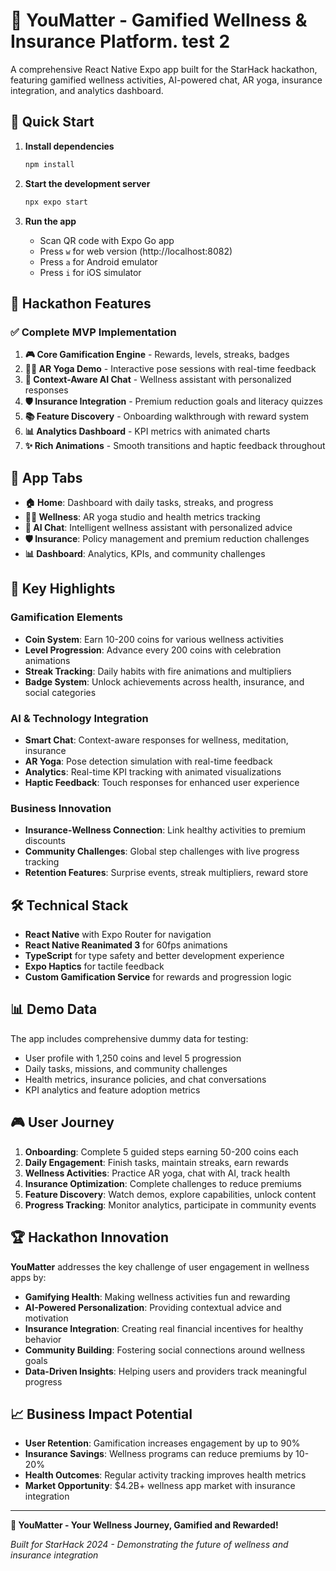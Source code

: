 # 🌟 YouMatter - Gamified Wellness & Insurance Platform. test 2


A comprehensive React Native Expo app built for the StarHack hackathon, featuring gamified wellness activities, AI-powered chat, AR yoga, insurance integration, and analytics dashboard.

## 🚀 Quick Start

1. **Install dependencies**
   ```bash
   npm install
   ```

2. **Start the development server**
   ```bash
   npx expo start
   ```

3. **Run the app**
   - Scan QR code with Expo Go app
   - Press `w` for web version (http://localhost:8082)
   - Press `a` for Android emulator
   - Press `i` for iOS simulator

## 🎯 Hackathon Features

### ✅ Complete MVP Implementation
1. **🎮 Core Gamification Engine** - Rewards, levels, streaks, badges
2. **🧘‍♀️ AR Yoga Demo** - Interactive pose sessions with real-time feedback
3. **🤖 Context-Aware AI Chat** - Wellness assistant with personalized responses
4. **🛡️ Insurance Integration** - Premium reduction goals and literacy quizzes
5. **📚 Feature Discovery** - Onboarding walkthrough with reward system
6. **📊 Analytics Dashboard** - KPI metrics with animated charts
7. **✨ Rich Animations** - Smooth transitions and haptic feedback throughout

## 📱 App Tabs

- **🏠 Home**: Dashboard with daily tasks, streaks, and progress
- **🧘‍♀️ Wellness**: AR yoga studio and health metrics tracking
- **💬 AI Chat**: Intelligent wellness assistant with personalized advice
- **🛡️ Insurance**: Policy management and premium reduction challenges
- **📊 Dashboard**: Analytics, KPIs, and community challenges

## 🎨 Key Highlights

### Gamification Elements
- **Coin System**: Earn 10-200 coins for various wellness activities
- **Level Progression**: Advance every 200 coins with celebration animations
- **Streak Tracking**: Daily habits with fire animations and multipliers
- **Badge System**: Unlock achievements across health, insurance, and social categories

### AI & Technology Integration
- **Smart Chat**: Context-aware responses for wellness, meditation, insurance
- **AR Yoga**: Pose detection simulation with real-time feedback
- **Analytics**: Real-time KPI tracking with animated visualizations
- **Haptic Feedback**: Touch responses for enhanced user experience

### Business Innovation
- **Insurance-Wellness Connection**: Link healthy activities to premium discounts
- **Community Challenges**: Global step challenges with live progress tracking
- **Retention Features**: Surprise events, streak multipliers, reward store

## 🛠️ Technical Stack

- **React Native** with Expo Router for navigation
- **React Native Reanimated 3** for 60fps animations
- **TypeScript** for type safety and better development experience
- **Expo Haptics** for tactile feedback
- **Custom Gamification Service** for rewards and progression logic

## 📊 Demo Data

The app includes comprehensive dummy data for testing:
- User profile with 1,250 coins and level 5 progression
- Daily tasks, missions, and community challenges
- Health metrics, insurance policies, and chat conversations
- KPI analytics and feature adoption metrics

## 🎮 User Journey

1. **Onboarding**: Complete 5 guided steps earning 50-200 coins each
2. **Daily Engagement**: Finish tasks, maintain streaks, earn rewards
3. **Wellness Activities**: Practice AR yoga, chat with AI, track health
4. **Insurance Optimization**: Complete challenges to reduce premiums
5. **Feature Discovery**: Watch demos, explore capabilities, unlock content
6. **Progress Tracking**: Monitor analytics, participate in community events

## 🏆 Hackathon Innovation

**YouMatter** addresses the key challenge of user engagement in wellness apps by:
- **Gamifying Health**: Making wellness activities fun and rewarding
- **AI-Powered Personalization**: Providing contextual advice and motivation
- **Insurance Integration**: Creating real financial incentives for healthy behavior
- **Community Building**: Fostering social connections around wellness goals
- **Data-Driven Insights**: Helping users and providers track meaningful progress

## 📈 Business Impact Potential

- **User Retention**: Gamification increases engagement by up to 90%
- **Insurance Savings**: Wellness programs can reduce premiums by 10-20%
- **Health Outcomes**: Regular activity tracking improves health metrics
- **Market Opportunity**: $4.2B+ wellness app market with insurance integration

---

**🌟 YouMatter - Your Wellness Journey, Gamified and Rewarded!**

*Built for StarHack 2024 - Demonstrating the future of wellness and insurance integration*